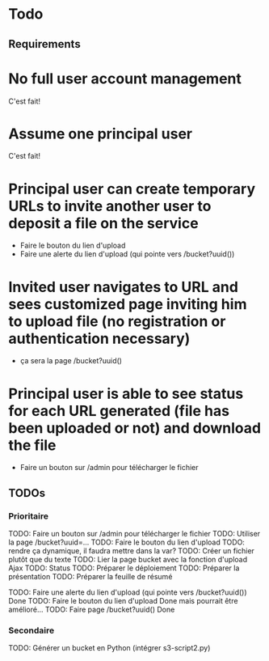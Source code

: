 # Todo

## Requirements

# No full user account management
C'est fait!

# Assume one principal user
C'est fait!

# Principal user can create temporary URLs to invite another user to deposit a file on the service

- Faire le bouton du lien d'upload
- Faire une alerte du lien d'upload (qui pointe vers /bucket?uuid())

# Invited user navigates to URL and sees customized page inviting him to upload file (no registration or authentication necessary)

- ça sera la page /bucket?uuid()

# Principal user is able to see status for each URL generated (file has been uploaded or not) and download the file

- Faire un bouton sur /admin pour télécharger le fichier

## TODOs

### Prioritaire
TODO: Faire un bouton sur /admin pour télécharger le fichier
TODO: Utiliser la page /bucket?uuid=... 
TODO: Faire le bouton du lien d'upload
TODO: rendre ça dynamique, il faudra mettre dans la var?
TODO: Créer un fichier plutôt que du texte
TODO: Lier la page bucket avec la fonction d'upload Ajax
TODO: Status
TODO: Préparer le déploiement
TODO: Préparer la présentation
TODO: Préparer la feuille de résumé

TODO: Faire une alerte du lien d'upload (qui pointe vers /bucket?uuid()) 
    Done
TODO: Faire le bouton du lien d'upload
    Done mais pourrait être amélioré...
TODO: Faire page /bucket?uuid()
    Done

### Secondaire
TODO: Générer un bucket en Python (intégrer s3-script2.py)


